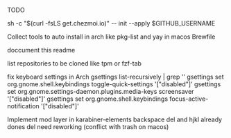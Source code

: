 TODO

sh -c "$(curl -fsLS get.chezmoi.io)" -- init --apply $GITHUB_USERNAME

Collect tools to auto install
  in arch like pkg-list and yay
  in macos Brewfile

doccument this readme

list repositories to be cloned like tpm or fzf-tab

fix keyboard settings in Arch
  gsettings list-recursively | grep '<Super>'
  gsettings set org.gnome.shell.keybindings toggle-quick-settings '["disabled"]'
  gsettings set org.gnome.settings-daemon.plugins.media-keys screensaver '["disabled"]'
  gsettings set org.gnome.shell.keybindings focus-active-notification '["disabled"]'


Implement mod layer in karabiner-elements
  backspace del and  hjkl already dones
  del need reworking (conflict with trash on macos)
